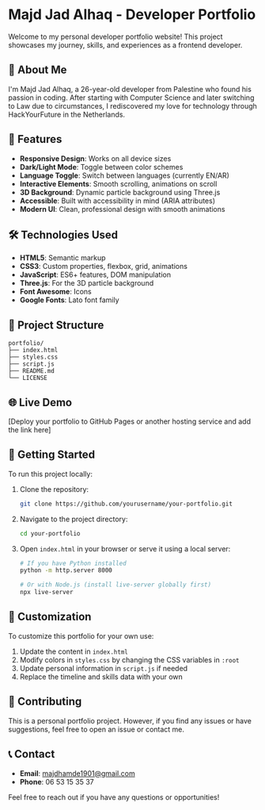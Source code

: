 # Majd Jad Alhaq - Developer Portfolio

Welcome to my personal developer portfolio website! This project showcases my journey, skills, and experiences as a frontend developer.

## 🌟 About Me

I'm Majd Jad Alhaq, a 26-year-old developer from Palestine who found his passion in coding. After starting with Computer Science and later switching to Law due to circumstances, I rediscovered my love for technology through HackYourFuture in the Netherlands.

## 🚀 Features

- **Responsive Design**: Works on all device sizes
- **Dark/Light Mode**: Toggle between color schemes
- **Language Toggle**: Switch between languages (currently EN/AR)
- **Interactive Elements**: Smooth scrolling, animations on scroll
- **3D Background**: Dynamic particle background using Three.js
- **Accessible**: Built with accessibility in mind (ARIA attributes)
- **Modern UI**: Clean, professional design with smooth animations

## 🛠️ Technologies Used

- **HTML5**: Semantic markup
- **CSS3**: Custom properties, flexbox, grid, animations
- **JavaScript**: ES6+ features, DOM manipulation
- **Three.js**: For the 3D particle background
- **Font Awesome**: Icons
- **Google Fonts**: Lato font family

## 📁 Project Structure

```
portfolio/
├── index.html
├── styles.css
├── script.js
├── README.md
└── LICENSE
```

## 🌐 Live Demo

[Deploy your portfolio to GitHub Pages or another hosting service and add the link here]

## 🚀 Getting Started

To run this project locally:

1. Clone the repository:
   ```bash
   git clone https://github.com/yourusername/your-portfolio.git
   ```

2. Navigate to the project directory:
   ```bash
   cd your-portfolio
   ```

3. Open `index.html` in your browser or serve it using a local server:
   ```bash
   # If you have Python installed
   python -m http.server 8000
   
   # Or with Node.js (install live-server globally first)
   npx live-server
   ```

## 🎨 Customization

To customize this portfolio for your own use:

1. Update the content in `index.html`
2. Modify colors in `styles.css` by changing the CSS variables in `:root`
3. Update personal information in `script.js` if needed
4. Replace the timeline and skills data with your own

## 🤝 Contributing

This is a personal portfolio project. However, if you find any issues or have suggestions, feel free to open an issue or contact me.

## 📞 Contact

- **Email**: [majdhamde1901@gmail.com](mailto:majdhamde1901@gmail.com)
- **Phone**: 06 53 15 35 37

Feel free to reach out if you have any questions or opportunities!
